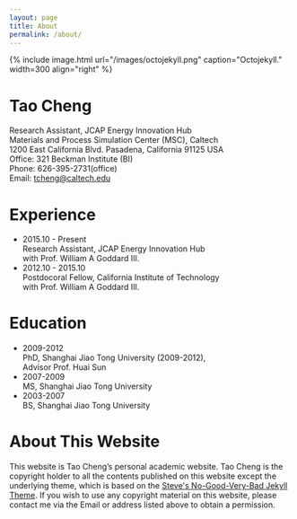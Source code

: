 ```yaml
---
layout: page
title: About
permalink: /about/
---
```


{% include image.html url="/images/octojekyll.png" caption="Octojekyll." width=300 align="right" %}

# Tao Cheng  
Research Assistant, JCAP Energy Innovation Hub  
Materials and Process Simulation Center (MSC), Caltech  
1200 East California Blvd. Pasadena, California 91125 USA   
Office: 321 Beckman Institute (BI)   
Phone: 626-395-2731(office)  
Email: [tcheng@caltech.edu](tcheng@caltech.edu)

# Experience
- 2015.10 - Present  
Research Assistant, JCAP Energy Innovation Hub   
with Prof. William A Goddard III.
- 2012.10 - 2015.10  
Postdocoral Fellow, California Institute of Technology   
with Prof. William A Goddard III.

# Education
- 2009-2012  
PhD, Shanghai Jiao Tong University (2009-2012),  
Advisor Prof. Huai Sun 
- 2007-2009  
MS, Shanghai Jiao Tong University 
- 2003-2007  
BS, Shanghai Jiao Tong University 

# About This Website
This website is Tao Cheng’s personal academic website. 
Tao Cheng is the copyright holder to all the contents published 
on this website except the underlying theme, which is based on
the [Steve's No-Good-Very-Bad Jekyll Theme](https://github.com/esemble/esemble.github.io). 
If you wish to use any copyright material on this website, 
please contact me via the Email or address listed above to obtain 
a permission.

